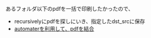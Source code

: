 あるフォルダ以下のpdfを一括で印刷したかったので、
- recursivelyにpdfを探しにいき、指定したdst_srcに保存
- [automaterを利用して、pdfを結合](https://weekly.ascii.jp/elem/000/002/622/2622608/)
